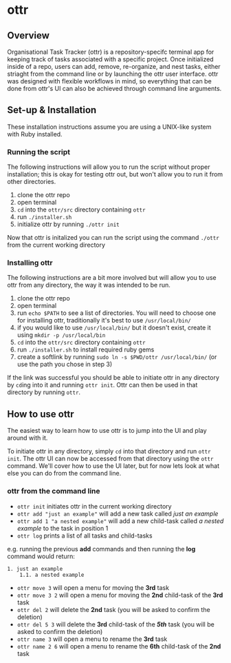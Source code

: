 # ottr

## Overview
Organisational Task Tracker (ottr) is a repository-specifc terminal app for keeping track of tasks associated with a specific project. 
Once initialized inside of a repo, users can add, remove, re-organize, and nest tasks, either striaght from the command line or by launching
the ottr user interface. ottr was designed with flexible workflows in mind, so everything that can be done from ottr's UI can also be achieved
through command line arguments.

## Set-up & Installation

These installation instructions assume you are using a UNIX-like system with Ruby installed.

### Running the script

The following instructions will allow you to run the script without proper installation;
this is okay for testing ottr out, but won't allow you to run it from other directories.

1. clone the ottr repo
1. open terminal
1. `cd` into the `ottr/src` directory containing `ottr`
1. run `./installer.sh`
1. initialize ottr by running `./ottr init`

Now that ottr is initalized you can run the script using the command `./ottr` from the current working directory 

### Installing ottr

The following instructions are a bit more involved but will allow you to use ottr from any directory, 
the way it was intended to be run.

1. clone the ottr repo
1. open terminal
1. run `echo $PATH` to see a list of directories. You will need to choose one for installing ottr, traditionally it's best to use `/usr/local/bin/`
1. if you would like to use `/usr/local/bin/` but it doesn't exist, create it using `mkdir -p /usr/local/bin`
1. `cd` into the `ottr/src` directory containing `ottr`
1. run `./installer.sh` to install required ruby gems
1. create a softlink by running `sudo ln -s $PWD/ottr /usr/local/bin/` (or use the path you chose in step 3)

If the link was successful you should be able to initiate ottr in any directory by `cd`ing into it and running `ottr init`. Ottr can then be used in that directory by running `ottr`.

## How to use ottr

The easiest way to learn how to use ottr is to jump into the UI and play around with it.

To initiate ottr in any directory, simply `cd` into that directory and run `ottr init`. The ottr UI can now be accessed from that directory using the `ottr` command. We'll cover how to use the UI later, but for now lets look at what else you can do from the command line.

### ottr from the command line

* `ottr init` initiates ottr in the current working directory
* `ottr add "just an example"` will add a new task called *just an example*
* `ottr add 1 "a nested example"` will add a new child-task called *a nested example* to the task in position 1
* `ottr log` prints a list of all tasks and child-tasks

e.g. running the previous **add** commands and then running the **log** command would return:
```
1. just an example
    1.1. a nested example
```

* `ottr move 3` will open a menu for moving the **3rd** task
* `ottr move 3 2` will open a menu for moving the **2nd** child-task of the **3rd** task
* `ottr del 2` will delete the **2nd** task (you will be asked to confirm the deletion)
* `ottr del 5 3` will delete the **3rd** child-task of the ***5th*** task (you will be asked to confirm the deletion)
* `ottr name 3` will open a menu to rename the **3rd** task
* `ottr name 2 6` will open a menu to rename the **6th** child-task of the **2nd** task

